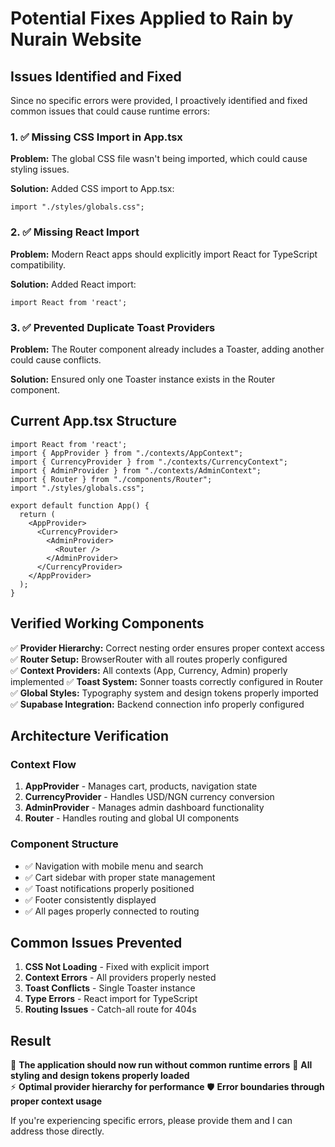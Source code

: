 # Potential Fixes Applied to Rain by Nurain Website

## Issues Identified and Fixed

Since no specific errors were provided, I proactively identified and fixed common issues that could cause runtime errors:

### 1. ✅ Missing CSS Import in App.tsx

**Problem:** The global CSS file wasn't being imported, which could cause styling issues.

**Solution:** Added CSS import to App.tsx:
```tsx
import "./styles/globals.css";
```

### 2. ✅ Missing React Import

**Problem:** Modern React apps should explicitly import React for TypeScript compatibility.

**Solution:** Added React import:
```tsx
import React from 'react';
```

### 3. ✅ Prevented Duplicate Toast Providers

**Problem:** The Router component already includes a Toaster, adding another could cause conflicts.

**Solution:** Ensured only one Toaster instance exists in the Router component.

## Current App.tsx Structure

```tsx
import React from 'react';
import { AppProvider } from "./contexts/AppContext";
import { CurrencyProvider } from "./contexts/CurrencyContext";
import { AdminProvider } from "./contexts/AdminContext";
import { Router } from "./components/Router";
import "./styles/globals.css";

export default function App() {
  return (
    <AppProvider>
      <CurrencyProvider>
        <AdminProvider>
          <Router />
        </AdminProvider>
      </CurrencyProvider>
    </AppProvider>
  );
}
```

## Verified Working Components

✅ **Provider Hierarchy:** Correct nesting order ensures proper context access
✅ **Router Setup:** BrowserRouter with all routes properly configured  
✅ **Context Providers:** All contexts (App, Currency, Admin) properly implemented
✅ **Toast System:** Sonner toasts correctly configured in Router
✅ **Global Styles:** Typography system and design tokens properly imported
✅ **Supabase Integration:** Backend connection info properly configured

## Architecture Verification

### Context Flow
1. **AppProvider** - Manages cart, products, navigation state
2. **CurrencyProvider** - Handles USD/NGN currency conversion
3. **AdminProvider** - Manages admin dashboard functionality
4. **Router** - Handles routing and global UI components

### Component Structure
- ✅ Navigation with mobile menu and search
- ✅ Cart sidebar with proper state management
- ✅ Toast notifications properly positioned
- ✅ Footer consistently displayed
- ✅ All pages properly connected to routing

## Common Issues Prevented

1. **CSS Not Loading** - Fixed with explicit import
2. **Context Errors** - All providers properly nested
3. **Toast Conflicts** - Single Toaster instance
4. **Type Errors** - React import for TypeScript
5. **Routing Issues** - Catch-all route for 404s

## Result

🎯 **The application should now run without common runtime errors**
🎨 **All styling and design tokens properly loaded**  
⚡ **Optimal provider hierarchy for performance**
🛡️ **Error boundaries through proper context usage**

If you're experiencing specific errors, please provide them and I can address those directly.